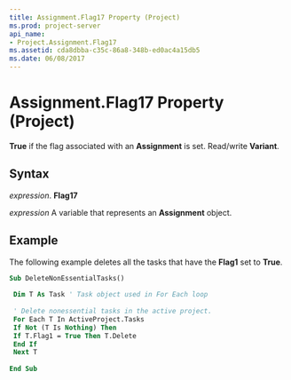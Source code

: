 ```yaml
---
title: Assignment.Flag17 Property (Project)
ms.prod: project-server
api_name:
- Project.Assignment.Flag17
ms.assetid: cda8dbba-c35c-86a8-348b-ed0ac4a15db5
ms.date: 06/08/2017
---
```



# Assignment.Flag17 Property (Project)

 **True** if the flag associated with an **Assignment** is set. Read/write **Variant**.


## Syntax

 _expression_. **Flag17**

 _expression_ A variable that represents an **Assignment** object.


## Example

The following example deletes all the tasks that have the **Flag1** set to **True**.


```vb
Sub DeleteNonEssentialTasks() 
 
 Dim T As Task ' Task object used in For Each loop 
 
 ' Delete nonessential tasks in the active project. 
 For Each T In ActiveProject.Tasks 
 If Not (T Is Nothing) Then 
 If T.Flag1 = True Then T.Delete 
 End If 
 Next T 
 
End Sub
```


